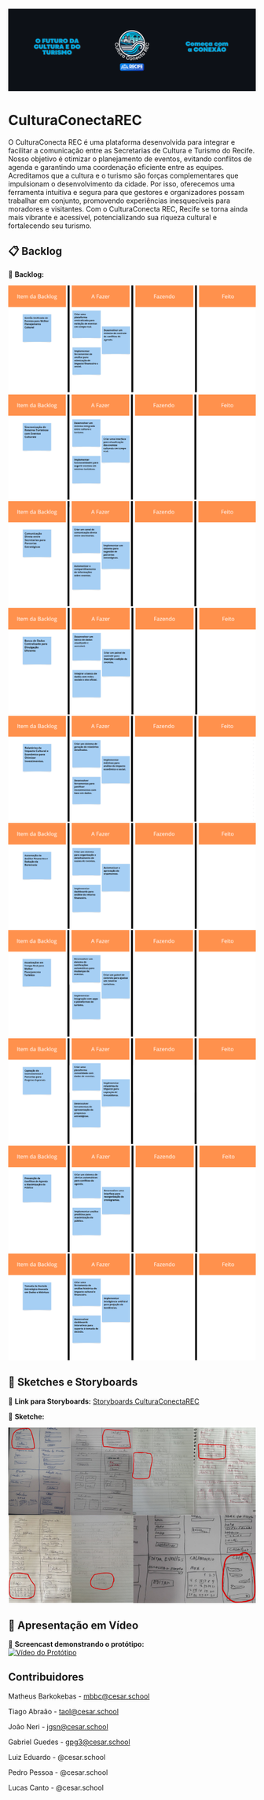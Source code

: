 ![banner](imgs-readme/Cultura_Conecta_REC_1.png)  

# CulturaConectaREC

O CulturaConecta REC é uma plataforma desenvolvida para integrar e facilitar a comunicação entre as Secretarias de Cultura e Turismo do Recife. Nosso objetivo é otimizar o planejamento de eventos, evitando conflitos de agenda e garantindo uma coordenação eficiente entre as equipes.
Acreditamos que a cultura e o turismo são forças complementares que impulsionam o desenvolvimento da cidade. Por isso, oferecemos uma ferramenta intuitiva e segura para que gestores e organizadores possam trabalhar em conjunto, promovendo experiências inesquecíveis para moradores e visitantes.
Com o CulturaConecta REC, Recife se torna ainda mais vibrante e acessível, potencializando sua riqueza cultural e fortalecendo seu turismo.

## 📋 Backlog 
📌 **Backlog:**  

![Print do Backlog](imgs-readme/imgs-backlog/Backlog_1.png)  
![Print do Backlog](imgs-readme/imgs-backlog/Backlog_2.png)  
![Print do Backlog](imgs-readme/imgs-backlog/Backlog_3.png)  
![Print do Backlog](imgs-readme/imgs-backlog/Backlog_4.png)  
![Print do Backlog](imgs-readme/imgs-backlog/Backlog_5.png)  
![Print do Backlog](imgs-readme/imgs-backlog/Backlog_6.png)  
![Print do Backlog](imgs-readme/imgs-backlog/Backlog_7.png)  
![Print do Backlog](imgs-readme/imgs-backlog/Backlog_8.png)  
![Print do Backlog](imgs-readme/imgs-backlog/Backlog_9.png)  
![Print do Backlog](imgs-readme/imgs-backlog/Backlog_10.png)  

## 🎨 Sketches e Storyboards  
📌 **Link para Storyboards:** [Storyboards CulturaConectaREC](link_aqui)  

📌 **Sketche:**  

![Sketch 1](imgs-readme/Sketche.png)  

## 🎥 Apresentação em Vídeo  
📌 **Screencast demonstrando o protótipo:**  
[![Vídeo do Protótipo](caminho_do_arquivo/thumbnail.png)](caminho_do_arquivo/video.mp4) 

## Contribuidores

Matheus Barkokebas - mbbc@cesar.school

Tiago Abraão - taol@cesar.school

João Neri - jgsn@cesar.school

Gabriel Guedes - gpg3@cesar.school

Luiz Eduardo - @cesar.school

Pedro Pessoa - @cesar.school

Lucas Canto - @cesar.school

